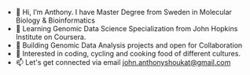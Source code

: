 - 👋 Hi, I’m Anthony. I have Master Degree from Sweden in Molecular Biology & Bioinformatics 
- 🌱 Learning Genomic Data Science Specialization from John Hopkins Institute on Coursera.
- 💞️ Building Genomic Data Analysis projects and open for Collaboration
- 👀 Interested in coding, cycling and cooking food of different cultures.
- 📫 Let's get connected via email john.anthonyshoukat@gmail.com

<!---
Genomics-with-Anthony/Genomics-with-Anthony is a ✨ special ✨ repository because its `README.md` (this file) appears on your GitHub profile.
You can click the Preview link to take a look at your changes.
--->
